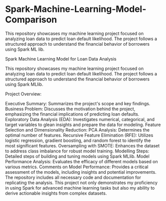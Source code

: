 # Spark-Machine-Learning-Model-Comparison
This repository showcases my machine learning project focused on analyzing loan data to predict loan default likelihood. The project follows a structured approach to understand the financial behavior of borrowers using Spark ML lib.


Spark Machine Learning Model for Loan Data Analysis

This repository showcases my machine learning project focused on analyzing loan data to predict loan default likelihood. The project follows a structured approach to understand the financial behavior of borrowers using Spark MLlib.

Project Overview:

Executive Summary: Summarizes the project's scope and key findings.
Business Problem: Discusses the motivation behind the project, emphasizing the financial implications of predicting loan defaults.
Exploratory Data Analysis (EDA): Investigates numerical, categorical, and target variables to glean insights and prepare the data for modeling.
Feature Selection and Dimensionality Reduction:
PCA Analysis: Determines the optimal number of features.
Recursive Feature Elimination (RFE): Utilizes logistic regression, gradient boosting, and random forest to identify the most significant features.
Oversampling with SMOTE: Enhances the dataset to address class imbalance for robust model training.
Modelling Steps: Detailed steps of building and tuning models using Spark MLlib.
Model Performance Analysis: Evaluates the efficacy of different models based on various metrics.
Comments on Model Performance: Provides a critical assessment of the models, including insights and potential improvements.
The repository includes all necessary code and documentation for replicating the analysis. This project not only demonstrates my proficiency in using Spark for advanced machine learning tasks but also my ability to derive actionable insights from complex datasets.
